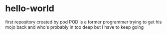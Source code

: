 # hello-world
first repository created by pod
POD is a former programmer trying to get his mojo back and who's probably in too deep but I have to keep going
